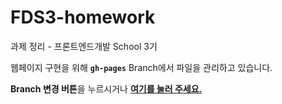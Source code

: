 # FDS3-homework
과제 정리 - 프론트엔드개발 School 3기 



웹페이지 구현을 위해 **`gh-pages`** Branch에서 파일을 관리하고 있습니다.

**Branch 변경 버튼**을 누르시거나 **[여기를 눌러 주세요.](https://github.com/seong-jin/FDS3-homework/tree/gh-pages)** 



